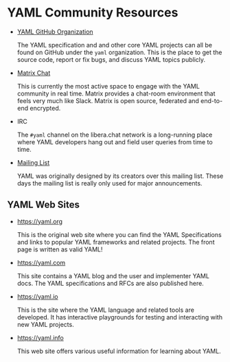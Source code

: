 # YAML Community Resources

* [YAML GitHub Organization](https://github.com/yaml/)

  The YAML specification and and other core YAML projects can all be found on
  GitHub under the `yaml` organization.
  This is the place to get the source code, report or fix bugs, and discuss
  YAML topics publicly.

* [Matrix Chat](https://matrix.to/#/#chat:yaml.io)

  This is currently the most active space to engage with the YAML community in
  real time.
  Matrix provides a chat-room environment that feels very much like Slack.
  Matrix is open source, federated and end-to-end encrypted.

* IRC

  The `#yaml` channel on the libera.chat network is a long-running place where
  YAML developers hang out and field user queries from time to time.

* [Mailing List](https://sourceforge.net/projects/yaml/lists/yaml-core)

  YAML was originally designed by its creators over this mailing list.
  These days the mailing list is really only used for major announcements.

## YAML Web Sites

* <https://yaml.org>

  This is the original web site where you can find the YAML Specifications and
  links to popular YAML frameworks and related projects.
  The front page is written as valid YAML!

* <https://yaml.com>

  This site contains a YAML blog and the user and implementer YAML docs.
  The YAML specifications and RFCs are also published here.

* <https://yaml.io>

  This is the site where the YAML language and related tools are developed.
  It has interactive playgrounds for testing and interacting with new YAML
  projects.

* <https://yaml.info>

  This web site offers various useful information for learning about YAML.
